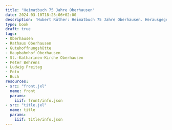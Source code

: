 ```yaml
---
title: "Heimatbuch 75 Jahre Oberhausen"
date: 2024-03-10T18:25:06+02:00
description: 'Hubert Rüther: Heimatbuch 75 Jahre Oberhausen. Herausgegeben von der Stadtverwaltung Oberhausen (Rhld) 1937. <a class="worldcat" href="https://www.worldcat.org/de/title/1075134717">&nbsp;</a>'
type: book
draft: true
tags:
- Oberhausen
- Rathaus Oberhausen
- Gutehoffnungshütte
- Haupbahnhof Oberhausen
- St.-Katharinen-Kirche Oberhausen
- Peter Behrens
- Ludwig Freitag
- Foto
- Buch
resources:
- src: "front.jxl"
  name: front
  params:
    iiif: front/info.json
- src: "title.jxl"
  name: title
  params:
    iiif: title/info.json
---
```

